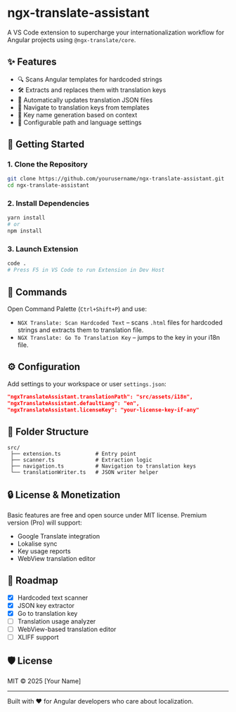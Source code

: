 # ngx-translate-assistant

A VS Code extension to supercharge your internationalization workflow for Angular projects using `@ngx-translate/core`.

## ✨ Features

- 🔍 Scans Angular templates for hardcoded strings
- 🛠 Extracts and replaces them with translation keys
- 📁 Automatically updates translation JSON files
- 🧭 Navigate to translation keys from templates
- 🧠 Key name generation based on context
- 🔧 Configurable path and language settings

## 🚀 Getting Started

### 1. Clone the Repository
```bash
git clone https://github.com/yourusername/ngx-translate-assistant.git
cd ngx-translate-assistant
```

### 2. Install Dependencies
```bash
yarn install
# or
npm install
```

### 3. Launch Extension
```bash
code .
# Press F5 in VS Code to run Extension in Dev Host
```

## 🧪 Commands

Open Command Palette (`Ctrl+Shift+P`) and use:

- `NGX Translate: Scan Hardcoded Text` – scans `.html` files for hardcoded strings and extracts them to translation file.
- `NGX Translate: Go To Translation Key` – jumps to the key in your i18n file.

## ⚙️ Configuration
Add settings to your workspace or user `settings.json`:
```json
"ngxTranslateAssistant.translationPath": "src/assets/i18n",
"ngxTranslateAssistant.defaultLang": "en",
"ngxTranslateAssistant.licenseKey": "your-license-key-if-any"
```

## 📂 Folder Structure
```
src/
 ├── extension.ts           # Entry point
 ├── scanner.ts             # Extraction logic
 ├── navigation.ts          # Navigation to translation keys
 └── translationWriter.ts   # JSON writer helper
```

## 🔒 License & Monetization
Basic features are free and open source under MIT license. Premium version (Pro) will support:
- Google Translate integration
- Lokalise sync
- Key usage reports
- WebView translation editor

## 🧠 Roadmap
- [x] Hardcoded text scanner
- [x] JSON key extractor
- [x] Go to translation key
- [ ] Translation usage analyzer
- [ ] WebView-based translation editor
- [ ] XLIFF support

## 🛡 License
MIT © 2025 [Your Name]

---

Built with ❤️ for Angular developers who care about localization.
